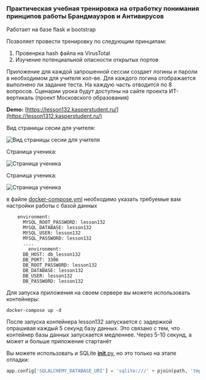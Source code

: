 ### Практическая учебная тренировка на отработку понимания принципов работы Брандмауэров и Антивирусов

Работает на базе flask и bootstrap

Позволяет провести тренировку по следующим принципам:
1. Провенрка hash файла на VirusTotal
2. Изучение потенциальной опасности открытых портов


Приложение для каждой запрошенной сессии создает логины и пароли в необходимом для учителя кол-ве.
Для каждого логина отображается выполнено ли задание теста. На каждую часть отводится по 8 вопросов.
Сценарии урока будут доступны на сайте проекта ИТ-вертикаль (проект Московского образования)

**Demo:** [https://lesson132.kasperstudent.ru/](https://lesson1312.kasperstudent.ru/)

Вид страницы сесии для учителя:

![Вид страницы сесии для учителя](https://forai.school1409.ru/_media/1320.png)

Страница ученика:

![Страница ученика](https://forai.school1409.ru/_media/1321.png)

Страница ученика:

![Страница ученика](https://forai.school1409.ru/_media/1322.png)


в файле [docker-compose.yml](docker-compose.yml) необходимо указать требуемые вам настройки работы с базой данных

```
    environment:
      MYSQL_ROOT_PASSWORD: lesson132
      MYSQL_DATABASE: lesson132
      MYSQL_USER: lesson132
      MYSQL_PASSWORD: lesson132
      ....
        environment:
      DB_HOST: db_lesson132
      DB_PORT: 3306
      DB_ROOT_PASSWORD: lesson132
      DB_DATABASE: lesson132
      DB_USER: lesson132
      DB_PASSWORD: lesson132
```

Для запуска приложения на своем сервере вы можете использовать контейнеры:

```commandline
docker-compose up -d
```

После запуска контейнера lesson132 запускается с задержкой опрашивая каждый 5 секунд базу данных. Это связано с тем, что контейнер базы данных
запускается медленнее. Через 5-10 секунд, а может и больше приложение стартанёт


Вы можете использовать и SQLite [__init__.py](flask_app%2Fapp%2F__init__.py), но это только на этапе отладки:

```python
app.config['SQLALCHEMY_DATABASE_URI'] = 'sqlite:///' + pjoin(path, 'tmp', 'lesson.db')
```
